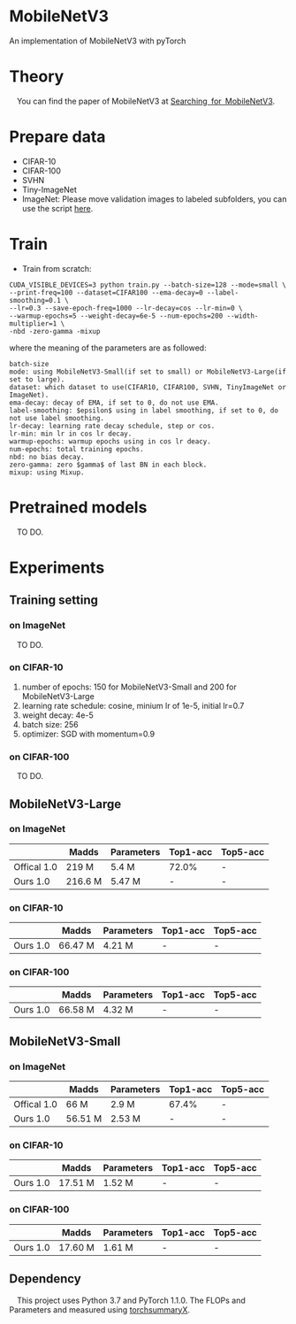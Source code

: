 # MobileNetV3
An implementation of MobileNetV3 with pyTorch

# Theory
&emsp;You can find the paper of MobileNetV3 at [Searching for MobileNetV3](https://arxiv.org/abs/1905.02244).

# Prepare data

* CIFAR-10
* CIFAR-100
* SVHN
* Tiny-ImageNet
* ImageNet: Please move validation images to labeled subfolders, you can use the script [here](https://raw.githubusercontent.com/soumith/imagenetloader.torch/master/valprep.sh).

# Train

* Train from scratch:

```
CUDA_VISIBLE_DEVICES=3 python train.py --batch-size=128 --mode=small \
--print-freq=100 --dataset=CIFAR100 --ema-decay=0 --label-smoothing=0.1 \
--lr=0.3 --save-epoch-freq=1000 --lr-decay=cos --lr-min=0 \
--warmup-epochs=5 --weight-decay=6e-5 --num-epochs=200 --width-multiplier=1 \
-nbd -zero-gamma -mixup
```

where the meaning of the parameters are as followed:

```
batch-size
mode: using MobileNetV3-Small(if set to small) or MobileNetV3-Large(if set to large).
dataset: which dataset to use(CIFAR10, CIFAR100, SVHN, TinyImageNet or ImageNet).
ema-decay: decay of EMA, if set to 0, do not use EMA.
label-smoothing: $epsilon$ using in label smoothing, if set to 0, do not use label smoothing.
lr-decay: learning rate decay schedule, step or cos.
lr-min: min lr in cos lr decay.
warmup-epochs: warmup epochs using in cos lr deacy.
num-epochs: total training epochs.
nbd: no bias decay.
zero-gamma: zero $gamma$ of last BN in each block.
mixup: using Mixup.
```

# Pretrained models

&emsp;TO DO.

# Experiments

## Training setting

### on ImageNet

&emsp;TO DO.

### on CIFAR-10

1. number of epochs: 150 for MobileNetV3-Small and 200 for MobileNetV3-Large
2. learning rate schedule: cosine, minium lr of 1e-5, initial lr=0.7
3. weight decay: 4e-5
4. batch size: 256
5. optimizer: SGD with momentum=0.9

### on CIFAR-100

&emsp;TO DO.

## MobileNetV3-Large

### on ImageNet

|              | Madds     | Parameters | Top1-acc  | Top5-acc  |
| -----------  | --------- | ---------- | --------- | --------- |
| Offical 1.0  | 219 M     | 5.4  M     | 72.0%     |     -     |
| Ours    1.0  | 216.6 M   | 5.47 M     | -         |     -     |

### on CIFAR-10

|              | Madds     | Parameters | Top1-acc  | Top5-acc  |
| -----------  | --------- | ---------- | --------- | --------- |
| Ours    1.0  | 66.47 M   | 4.21 M     | -         |     -     |

### on CIFAR-100

|              | Madds     | Parameters | Top1-acc  | Top5-acc  |
| -----------  | --------- | ---------- | --------- | --------- |
| Ours    1.0  | 66.58 M   | 4.32 M     | -         |     -     |

## MobileNetV3-Small

### on ImageNet

|              | Madds     | Parameters | Top1-acc  | Top5-acc  |
| -----------  | --------- | ---------- | --------- | --------- |
| Offical 1.0  | 66 M      | 2.9  M     | 67.4%     |     -     |
| Ours    1.0  | 56.51 M   | 2.53 M     | -         |     -     |

### on CIFAR-10

|              | Madds     | Parameters | Top1-acc  | Top5-acc  |
| -----------  | --------- | ---------- | --------- | --------- |
| Ours    1.0  | 17.51 M   | 1.52 M     | -         |     -     |

### on CIFAR-100

|              | Madds     | Parameters | Top1-acc  | Top5-acc  |
| -----------  | --------- | ---------- | --------- | --------- |
| Ours    1.0  | 17.60 M   | 1.61 M     | -         |     -     |

## Dependency

&emsp;This project uses Python 3.7 and PyTorch 1.1.0. The FLOPs and Parameters and measured using [torchsummaryX](https://github.com/nmhkahn/torchsummaryX).
